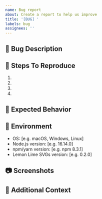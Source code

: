 ```yaml
---
name: Bug report
about: Create a report to help us improve
title: '[BUG] '
labels: bug
assignees: ''
---
```


## 🐛 Bug Description

<!-- A clear and concise description of what the bug is -->

## 🔄 Steps To Reproduce

1.
2.
3.
4.

## 🔎 Expected Behavior

<!-- A clear and concise description of what you expected to happen -->

## 📱 Environment

- OS: [e.g. macOS, Windows, Linux]
- Node.js version: [e.g. 16.14.0]
- npm/yarn version: [e.g. npm 8.3.1]
- Lemon Lime SVGs version: [e.g. 0.2.0]

## 📷 Screenshots

<!-- If applicable, add screenshots to help explain your problem -->

## 📝 Additional Context

<!-- Add any other context about the problem here -->